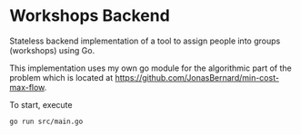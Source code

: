 # Workshops Backend

Stateless backend implementation of a tool to assign people into groups (workshops) using Go.

This implementation uses my own go module for the algorithmic part of the problem
which is located at https://github.com/JonasBernard/min-cost-max-flow.

To start, execute
```
go run src/main.go
```
